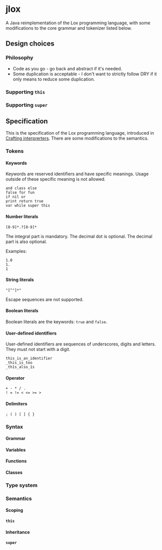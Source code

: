 # jlox

A Java reimplementation of the Lox programming language, with some modifications to the core grammar and tokenizer listed below.

## Design choices

### Philosophy

- Code as you go - go back and abstract if it's needed.
- Some duplication is acceptable - I don't want to strictly follow DRY if it only means to reduce some duplication.

### Supporting `this`

### Supporting `super`

## Specification

This is the specification of the Lox programming language, introduced in [Crafting interprerters](https://craftinginterpreters.com/). There are some modifications to the semantics.

### Tokens

#### Keywords

Keywords are reserved identifiers and have specific meanings. Usage outside of these specific meaning is not allowed.

```
and class else
false for fun
if nil or
print return true
var while super this
```

#### Number literals

```
[0-9]*.?[0-9]*
```

The integral part is mandatory. The decimal dot is optional. The decimal part is also optional.

Examples:

```
1.0
1.
1
```

#### String literals

```
"[^"]*"
```

Escape sequences are not supported.

#### Boolean literals

Boolean literals are the keywords: `true` and `false`.

#### User-defined identifiers

User-defined identifiers are sequences of underscores, digits and letters. They must not start with a digit.

```
this_is_an_identifier
_this_is_too
_th1s_also_1s
```

#### Operator

```
+ - * / .
! = != < <= >= >
```

#### Delimiters

```
; ( ) [ ] { }
```

### Syntax

#### Grammar

#### Variables

#### Functions

#### Classes

### Type system

### Semantics

#### Scoping

#### `this`

#### Inheritance

#### `super`
